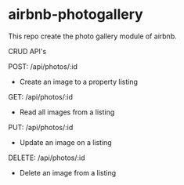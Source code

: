 # airbnb-photogallery
This repo create the photo gallery module of airbnb.

CRUD API's


POST: /api/photos/:id
- Create an image to a property listing 

GET: /api/photos/:id 
- Read all images from a listing

PUT: /api/photos/:id 
- Update an image on a listing

DELETE: /api/photos/:id
- Delete an image from a listing

